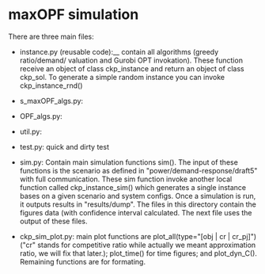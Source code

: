 # maxOPF simulation
There are three main files:

* instance.py (reusable code):__ contain all algorithms (greedy ratio/demand/ valuation and Gurobi OPT invokation). These function receive an object of class ckp_instance and return an object of class ckp_sol. To generate a simple random instance you can invoke ckp_instance_rnd()

* s_maxOPF_algs.py:

* OPF_algs.py:

* util.py:

* test.py: quick and dirty test

* sim.py: Contain main simulation functions sim(). The input of these functions is the scenario as defined in "power/demand-response/draft5" with full communication. These sim function invoke another local function called ckp_instance_sim() which generates a single instance bases on a given scenario and system configs. Once a simulation is run, it outputs results in "results/dump". The files in this directory contain the figures data (with confidence interval calculated. The next file uses the output of these files.

* ckp_sim_plot.py: main plot functions are plot_all(type="[obj | cr | cr_pj]") ("cr" stands for competitive ratio while actually we meant approximation ratio, we will fix that later.); plot_time() for time figures; and plot_dyn_C(). Remaining functions are for formating.



